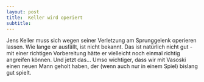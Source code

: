 ```yaml
---
layout: post
title:  Keller wird operiert
subtitle:  
---
```


Jens Keller muss sich wegen seiner Verletzung am Sprunggelenk operieren lassen. Wie lange er ausfällt, ist nicht bekannt. Das ist natürlich nicht gut - mit einer richtigen Vorbereitung hätte er vielleicht noch einmal richtig angreifen können. Und jetzt das... Umso wichtiger, dass wir mit Vasoski einen neuen Mann geholt haben, der (wenn auch nur in einem Spiel) bislang gut spielt.


